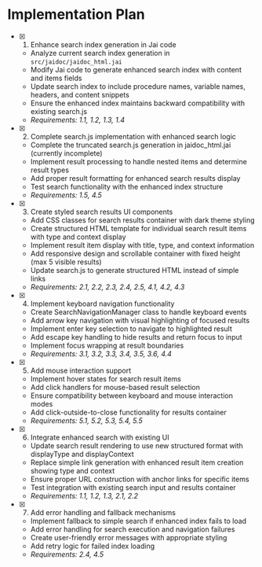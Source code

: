 # Implementation Plan

- [x] 1. Enhance search index generation in Jai code






  - Analyze current search index generation in `src/jaidoc/jaidoc_html.jai`
  - Modify Jai code to generate enhanced search index with content and items fields
  - Update search index to include procedure names, variable names, headers, and content snippets
  - Ensure the enhanced index maintains backward compatibility with existing search.js
  - _Requirements: 1.1, 1.2, 1.3, 1.4_

- [x] 2. Complete search.js implementation with enhanced search logic


  - Complete the truncated search.js generation in jaidoc_html.jai (currently incomplete)
  - Implement result processing to handle nested items and determine result types
  - Add proper result formatting for enhanced search results display
  - Test search functionality with the enhanced index structure
  - _Requirements: 1.5, 4.5_

- [x] 3. Create styled search results UI components









  - Add CSS classes for search results container with dark theme styling
  - Create structured HTML template for individual search result items with type and context display
  - Implement result item display with title, type, and context information
  - Add responsive design and scrollable container with fixed height (max 5 visible results)
  - Update search.js to generate structured HTML instead of simple links
  - _Requirements: 2.1, 2.2, 2.3, 2.4, 2.5, 4.1, 4.2, 4.3_

- [x] 4. Implement keyboard navigation functionality





  - Create SearchNavigationManager class to handle keyboard events
  - Add arrow key navigation with visual highlighting of focused results
  - Implement enter key selection to navigate to highlighted result
  - Add escape key handling to hide results and return focus to input
  - Implement focus wrapping at result boundaries
  - _Requirements: 3.1, 3.2, 3.3, 3.4, 3.5, 3.6, 4.4_

- [x] 5. Add mouse interaction support





  - Implement hover states for search result items
  - Add click handlers for mouse-based result selection
  - Ensure compatibility between keyboard and mouse interaction modes
  - Add click-outside-to-close functionality for results container
  - _Requirements: 5.1, 5.2, 5.3, 5.4, 5.5_

- [x] 6. Integrate enhanced search with existing UI





  - Update search result rendering to use new structured format with displayType and displayContext
  - Replace simple link generation with enhanced result item creation showing type and context
  - Ensure proper URL construction with anchor links for specific items
  - Test integration with existing search input and results container
  - _Requirements: 1.1, 1.2, 1.3, 2.1, 2.2_

- [x] 7. Add error handling and fallback mechanisms





  - Implement fallback to simple search if enhanced index fails to load
  - Add error handling for search execution and navigation failures
  - Create user-friendly error messages with appropriate styling
  - Add retry logic for failed index loading
  - _Requirements: 2.4, 4.5_

